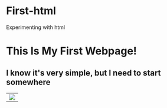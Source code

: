 # First-html
Experimenting with html
<!DOCTYPE html>
<html>
 <head>
  <title>Number 1</title>
 </head>
 <body>
   <h1 style: color = "gray">This Is My First Webpage!</h1>
   <h2>I know it's very simple, but I need to start somewhere</h2>
   <div>
    <table>
     <tr>
      <td><img src="https://www.google.com/imgres?imgurl=http%3A%2F%2Fpublicdomainarchive.com%2Fwp-content%2Fuploads%2F2015%2F03%2Fpublic-domain-images-free-stock-photos-autumn-1000x662.jpg&imgrefurl=http%3A%2F%2Fpublicdomainarchive.com%2Fpage%2F2%2F&docid=nVjA3G8aIVsSxM&tbnid=GtrgQdj5nP-_nM%3A&vet=1&w=1000&h=662&client=opera&bih=849&biw=1563&q=public%20domain%20images&ved=0ahUKEwjYqs2Li9XSAhWLiFQKHWqLDvAQMwiHASgCMAI&iact=mrc&uact=8"/>
      </td>
     </tr>
    </table>
   </div>
 </body>
</html>
